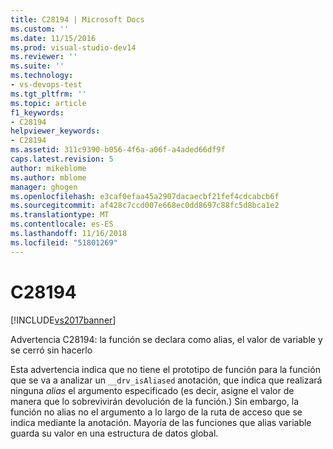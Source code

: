 ```yaml
---
title: C28194 | Microsoft Docs
ms.custom: ''
ms.date: 11/15/2016
ms.prod: visual-studio-dev14
ms.reviewer: ''
ms.suite: ''
ms.technology:
- vs-devops-test
ms.tgt_pltfrm: ''
ms.topic: article
f1_keywords:
- C28194
helpviewer_keywords:
- C28194
ms.assetid: 311c9390-b056-4f6a-a06f-a4aded66df9f
caps.latest.revision: 5
author: mikeblome
ms.author: mblome
manager: ghogen
ms.openlocfilehash: e3caf0efaa45a2907dacaecbf21fef4cdcabcb6f
ms.sourcegitcommit: af428c7ccd007e668ec0dd8697c88fc5d8bca1e2
ms.translationtype: MT
ms.contentlocale: es-ES
ms.lasthandoff: 11/16/2018
ms.locfileid: "51801269"
---
```

# <a name="c28194"></a>C28194
[!INCLUDE[vs2017banner](../includes/vs2017banner.md)]

Advertencia C28194: la función se declara como alias, el valor de variable y se cerró sin hacerlo  
  
 Esta advertencia indica que no tiene el prototipo de función para la función que se va a analizar un `__drv_isAliased` anotación, que indica que realizará ninguna *alias* el argumento especificado (es decir, asigne el valor de manera que lo sobrevivirán devolución de la función.) Sin embargo, la función no alias no el argumento a lo largo de la ruta de acceso que se indica mediante la anotación. Mayoría de las funciones que alias variable guarda su valor en una estructura de datos global.



